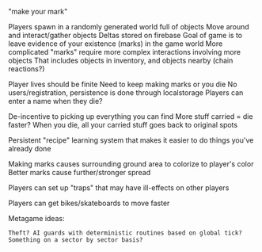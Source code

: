 "make your mark"

Players spawn in a randomly generated world full of objects
Move around and interact/gather objects
Deltas stored on firebase
Goal of game is to leave evidence of your existence (marks) in the game world
More complicated "marks" require more complex interactions involving more objects
    That includes objects in inventory, and objects nearby (chain reactions?)

Player lives should be finite
    Need to keep making marks or you die
    No users/registration, persistence is done through localstorage
        Players can enter a name when they die?

De-incentive to picking up everything you can find
    More stuff carried = die faster?
    When you die, all your carried stuff goes back to original spots
    
Persistent "recipe" learning system that makes it easier to do things you've already done

Making marks causes surrounding ground area to colorize to player's color
    Better marks cause further/stronger spread
    
Players can set up "traps" that may have ill-effects on other players

Players can get bikes/skateboards to move faster

Metagame ideas:

    Theft? AI guards with deterministic routines based on global tick?
    Something on a sector by sector basis?